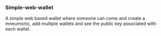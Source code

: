 ### Simple-web-wallet
A simple web based wallet where someone can come and create a mneumonic, add multiple wallets and see the public key associated with each wallet.

